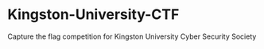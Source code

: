 # Kingston-University-CTF
Capture the flag competition for Kingston University Cyber Security Society
